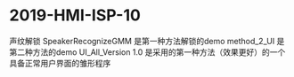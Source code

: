 # 2019-HMI-ISP-10
声纹解锁
SpeakerRecognizeGMM 是第一种方法解锁的demo
method_2_UI 是第二种方法的demo
UI_All_Version 1.0 是采用的第一种方法（效果更好）的一个具备正常用户界面的雏形程序
